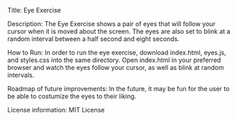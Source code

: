 Title: Eye Exercise

Description: The Eye Exercise shows a pair of eyes that will follow your cursor when it is moved about the screen. The eyes are also set to blink at a random interval between a half second and eight seconds.

How to Run: In order to run the eye exercise, download index.html, eyes.js, and styles.css into the same directory. Open index.html in your preferred browser and watch the eyes follow your cursor, as well as blink at random intervals.

Roadmap of future improvements: In the future, it may be fun for the user to be able to costumize the eyes to their liking.  

License information: MIT License
